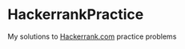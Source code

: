 # HackerrankPractice
 
My solutions to [Hackerrank.com](https://www.hackerrank.com/) practice problems
